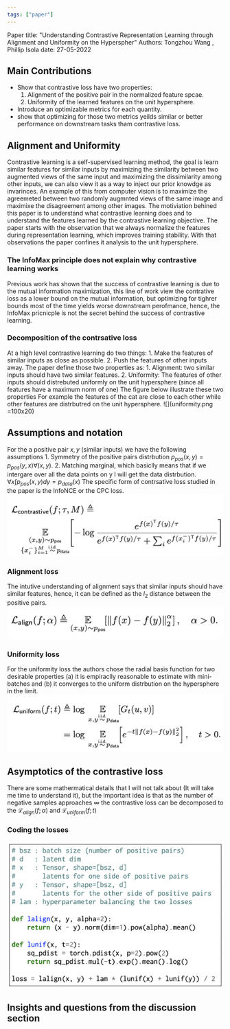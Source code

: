 ```yaml
---
tags: ["paper"]
---
```

Paper title: "Understanding Contrastive Representation Learning through Alignment and Uniformity on the Hyperspher"
Authors: Tongzhou Wang , Phillip Isola 
date: 27-05-2022
## Main Contributions
- Show that contrastive loss have two properties:
	1. Alignment of the positive pair in the normalized feature spcae.
	2. Uniformity of the learned features on the unit hypersphere.
- Introduce an optimizable metrics for each quantity.
- show that optimizing for those two metrics yeilds similar or better performance on downstream tasks tham contrastive loss.

## Alignment and Uniformity
Contrastive learning is a self-supervised learning method, the goal is learn similar features for similar inputs by maximizing the similarity between two augmented views of the same input and maximizing the dissimilarity among other inputs, we can also view it as a way to inject our prior knowdge as invarinces.
An example of this from computer vision is to maximize the agreemeted between two randomly augmnted views of the same image and maximixe the disagreement among other images.
The motiviation behined this paper is to understand what contrastive learning does and to understand the features learned by the  contrastive learning objective.
The paper starts with the observation that we always normalize the features during representation learning, which improves training stability.
With that observations the paper confines it analysis to the unit hypersphere.

### The InfoMax principle does not explain why contrastive learning works
Previous work has shown that the success of contrastive learning is due to the mutual information maximization, this line of work view the contrative loss as a lower bound on the mutual information, but optimizing for tighrer bounds most of the time yields worse downstream perofmance, hence, the InfoMax pricnicple is not the secret behind the success of contrastive learning.

### Decomposition of the contrsative loss
At a high level contrastive learning do two things:
	1. Make the features of similar inputs as close as possible.
	2. Push the features of other inputs away.
The paper define those two properties as:
	1. Alignment: two similar inputs should have two similar features.
	2. Uniformity: The features of other inputs should distrebuted uniformly on the unit hypersphere (since all features have a maximum norm of one)
The figure below illustrate these two properties
For example the features of the cat are close to each other while other features are distrbutred on the unit hypersphere.
![](uniformity.png =100x20)


## Assumptions and notation
For the a positive pair $x, y$  (similar inputs) we have the following assumptions
	1. Symmetry of the positive pairs distrbution $p_{pos}(x,y) = p_{pos}(y,x) \forall (x,y)$.
	2. Matching marginal, which basiclly means that if we intergare over all the data points on y I will get the data distrbution. $\forall x \int p_{pos}(x,y) dy = p_{data}(x)$ 
	The specific form of contrsative loss studied in the paper is the InfoNCE or the CPC loss.
	  ![](nce.png)
### Alignment loss
The intutive understanding of alignment says that similar inputs should have similar features, hence, it can be defined as the $l_2$ distance between the positive pairs.
![](align_loss.png)
### Uniformity loss
For the uniformity loss the authors chose the radial basis function for two desirable properties (a) it is empiraclly reasonable to estimate with mini-batches and (b) it converges to the uniform distrbution on the hypersphere in the limit.
![](uniform_loss.png)

## Asymptotics of the contrastive loss
There are some mathermatical details that I will not talk about (It will take me time to understand it), but the important idea is that as the number of negative samples approaches $\infty$ the contrastive loss can be decomposed to the $\mathcal{L}_{align}(f;\alpha)$  and $\mathcal{L}_{uniform}(f;t)$ 

### Coding the losses
![](cl_code.png)

## Insights and questions from the discussion section

